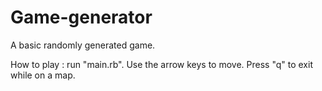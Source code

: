 # Game-generator
A basic randomly generated game.

How to play : run "main.rb". Use the arrow keys to move. Press "q" to exit while on a map.
